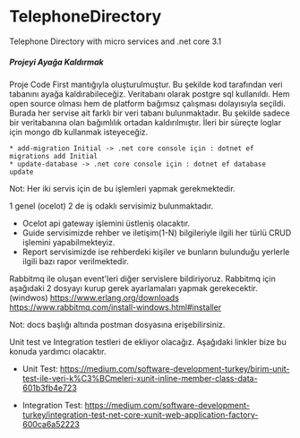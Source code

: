 ﻿# TelephoneDirectory
Telephone Directory with micro services and .net core 3.1 

##### Projeyi Ayağa Kaldırmak

Proje Code First mantığıyla oluşturulmuştur. Bu şekilde kod tarafından veri tabanını ayağa kaldırabileceğiz.
Veritabanı olarak postgre sql kullanıldı. Hem open source olması hem de platform bağımsız çalışması dolayısıyla seçildi.
Burada her servise ait farklı bir veri tabanı bulunmaktadır. Bu şekilde sadece bir veritabanına olan bağımlılık ortadan kaldırılmıştır.
İleri bir süreçte loglar için mongo db kullanmak isteyeceğiz.

```
* add-migration Initial -> .net core console için : dotnet ef migrations add Initial
* update-database -> .net core console için : dotnet ef database update
```
Not: Her iki servis için de bu işlemleri yapmak gerekmektedir.

1 genel (ocelot) 2 de iş odaklı servisimiz bulunmaktadır.
-  Ocelot api gateway işlemini üstleniş olacaktır.
- Guide servisimizde rehber ve iletişim(1-N) bilgileriyle ilgili her türlü CRUD işlemini yapabilmekteyiz.
- Report servisimizde ise rehberdeki kişiler ve bunların bulunduğu yerlerle ilgili bazı rapor verilmektedir.

Rabbitmq ile oluşan event'leri diğer servislere bildiriyoruz.
Rabbitmq için aşağıdaki 2 dosyayı kurup gerek ayarlamaları yapmak gerekecektir. (windwos)
https://www.erlang.org/downloads 
https://www.rabbitmq.com/install-windows.html#installer

Not: docs başlığı altında postman dosyasına erişebilirsiniz.

Unit test ve Integration testleri de ekliyor olacağız. Aşağıdaki linkler bize bu konuda yardımcı olacaktır.

- Unit Test:
https://medium.com/software-development-turkey/birim-unit-test-ile-veri-k%C3%BCmeleri-xunit-inline-member-class-data-601b3fb4e723

- Integration Test:
https://medium.com/software-development-turkey/integration-test-net-core-xunit-web-application-factory-600ca6a52223